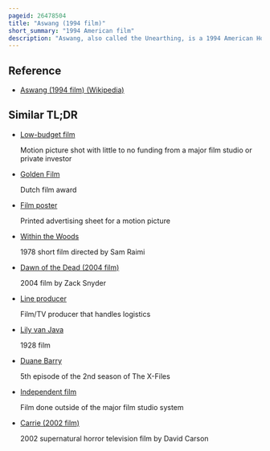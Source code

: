 ```yaml
---
pageid: 26478504
title: "Aswang (1994 film)"
short_summary: "1994 American film"
description: "Aswang, also called the Unearthing, is a 1994 American Horror Film directed and written by Wrye Martin and Barry Poltermann. It is based on the mythical Creature that feeds on the Unborn in philippine Folklore with the Screenplay written following a story-telling Session by Frank L. Anderson was a Friend of the Filmmakers. The Film was written by amateur Directors wyre Martin and Barry Poltermann and Shot with a low Budget while Actors were paid just 50 a Day with the Expectation they would receive a Cut of any future Profits. Many of the Actors were cast in Milwaukee Theater Group Theater x most of whom had never acted in a Film before."
---
```


## Reference

- [Aswang (1994 film) (Wikipedia)](https://en.wikipedia.org/?curid=26478504)

## Similar TL;DR

- [Low-budget film](/tldr/en/low-budget-film)

  Motion picture shot with little to no funding from a major film studio or private investor

- [Golden Film](/tldr/en/golden-film)

  Dutch film award

- [Film poster](/tldr/en/film-poster)

  Printed advertising sheet for a motion picture

- [Within the Woods](/tldr/en/within-the-woods)

  1978 short film directed by Sam Raimi

- [Dawn of the Dead (2004 film)](/tldr/en/dawn-of-the-dead-2004-film)

  2004 film by Zack Snyder

- [Line producer](/tldr/en/line-producer)

  Film/TV producer that handles logistics

- [Lily van Java](/tldr/en/lily-van-java)

  1928 film

- [Duane Barry](/tldr/en/duane-barry)

  5th episode of the 2nd season of The X-Files

- [Independent film](/tldr/en/independent-film)

  Film done outside of the major film studio system

- [Carrie (2002 film)](/tldr/en/carrie-2002-film)

  2002 supernatural horror television film by David Carson

